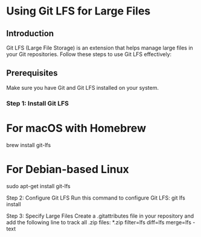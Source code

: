 # Using Git LFS for Large Files

## Introduction
Git LFS (Large File Storage) is an extension that helps manage large files in your Git repositories. Follow these steps to use Git LFS effectively:

## Prerequisites
Make sure you have Git and Git LFS installed on your system.

### Step 1: Install Git LFS

# For macOS with Homebrew
brew install git-lfs

# For Debian-based Linux
sudo apt-get install git-lfs

Step 2: Configure Git LFS
Run this command to configure Git LFS:
git lfs install

Step 3: Specify Large Files
Create a .gitattributes file in your repository and add the following line to track all .zip files:
*.zip filter=lfs diff=lfs merge=lfs -text

